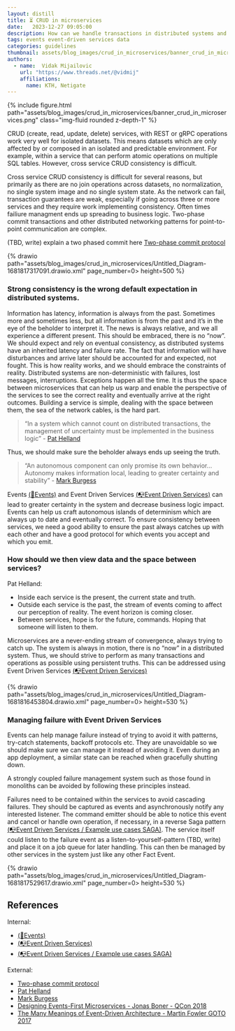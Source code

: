 ```yaml
---
layout: distill
title: ⏳ CRUD in microservices
date:   2023-12-27 09:05:00
description: How can we handle transactions in distributed systems and what are the major pitfalls?
tags: events event-driven services data
categories: guidelines
thumbnail: assets/blog_images/crud_in_microservices/banner_crud_in_microservices.png
authors:
  - name:  Vidak Mijailovic
    url: "https://www.threads.net/@vidmij" 
    affiliations:
      name: KTH, Netigate
---
```


{% include figure.html path="assets/blog_images/crud_in_microservices/banner_crud_in_microservices.png" class="img-fluid rounded z-depth-1" %}

CRUD (create, read, update, delete) services, with REST or gRPC operations work very well for isolated datasets. This means datasets which are only affected by or composed in an isolated and predictable environment. For example, within a service that can perform atomic operations on multiple SQL tables. However, cross service CRUD consistency is difficult.

Cross service CRUD consistency is difficult for several reasons, but primarily as there are no join operations across datasets, no normalization, no single system image and no single system state. As the network can fail, transaction guarantees are weak, especially if going across three or more services and they require work implementing consistency. Often times failiure managment ends up spreading to business logic. Two-phase commit transactions and other distributed networking patterns for point-to-point communication are complex.

(TBD, write)  explain a two phased commit here [Two-phase commit protocol](https://en.wikipedia.org/wiki/Two-phase_commit_protocol)


{% drawio path="assets/blog_images/crud_in_microservices/Untitled_Diagram-1681817317091.drawio.xml" page_number=0> height=500 %}
 

### Strong consistency is the wrong default expectation in distributed systems.

Information has latency, information is always from the past. Sometimes more and sometimes less, but all information is from the past and it’s in the eye of the beholder to interpret it. The news is always relative, and we all experience a different present. This should be embraced, there is no “now”.
We should expect and rely on eventual consistency, as distributed systems have an inherited latency and failure rate. The fact that information will have disturbances and arrive later should be accounted for and expected, not fought. This is how reality works, and we should embrace the constraints of reality. 
Distributed systems are non-deterministic with failures, lost messages, interruptions. Exceptions happen all the time. It is thus the space between microservices that can help us warp and enable the perspective of the services to see the correct reality and eventually arrive at the right outcomes. Building a service is simple, dealing with the space between them, the sea of the network cables, is the hard part. 

>“In a system which cannot count on distributed transactions, the management of uncertainty must be implemented in the business logic” - [Pat Helland](https://ics.uci.edu/~cs223/papers/cidr07p15.pdf)

Thus, we should make sure the beholder always ends up seeing the truth.

> “An autonomous component can only promise its own behavior… Autonomy makes information local, leading to greater certainty and stability” - [Mark Burgess](https://www.amazon.com/Search-Certainty-science-information-infrastructure/dp/1492389161)

Events [(:e-mail:Events)](/blog/2023/events/) and Event Driven Services [(:mailbox_with_no_mail:Event Driven Services)](/blog/2023/event_driven_services/) can lead to greater certainty in the system and decrease business logic impact. Events can help us craft autonomous islands of determinism which are always up to date and eventually correct. To ensure consistency between services, we need a good ability to ensure the past always catches up with each other and have a good protocol for which events you accept and which you emit. 

### How should we then view data and the space between services?
Pat Helland:
 - Inside each service is the present, the current state and truth.  
 - Outside each service is the past, the stream of events coming to affect our perception of reality. The event horizon is coming closer.
 - Between services, hope is for the future, commands. Hoping that someone will listen to them.

Microservices are a never-ending stream of convergence, always trying to catch up. The system is always in motion, there is no “now” in a distributed system. Thus, we should strive to perform as many transactions and operations as possible using persistent truths. This can be addressed using Event Driven Services [(:mailbox_with_no_mail:Event Driven Services)](/blog/2023/event_driven_services/)

{% drawio path="assets/blog_images/crud_in_microservices/Untitled_Diagram-1681816453804.drawio.xml" page_number=0> height=530 %}

### Managing failure with Event Driven Services

Events can help manage failure instead of trying to avoid it with patterns, try-catch statements, backoff protocols etc. They are unavoidable so we should make sure we can manage it instead of avoiding it. Even during an app deployment, a similar state can be reached when gracefully shutting down.

A strongly coupled failure management system such as those found in monoliths can be avoided by following these principles instead. 

Failures need to be contained within the services to avoid cascading failures. They should be captured as events and asynchronously notify any interested listener. The command emitter should be able to notice this event and cancel or handle own operation, if necessary, in a reverse Saga pattern [(:mailbox_with_no_mail:Event Driven Services / Example use cases SAGA)](/blog/2023/event_driven_services/#example-use-cases---saga). The service itself could listen to the failure event as a listen-to-yourself-pattern (TBD, write) and place it on a job queue for later handling. This can then be managed by other services in the system just like any other Fact Event.

{% drawio path="assets/blog_images/crud_in_microservices/Untitled_Diagram-1681817529617.drawio.xml" page_number=0> height=530 %}


## References

Internal:

* [(:e-mail:Events)](/blog/2023/events/)
* [(:mailbox_with_no_mail:Event Driven Services)](/blog/2023/event_driven_services/)
* [(:mailbox_with_no_mail:Event Driven Services / Example use cases SAGA)](/blog/2023/event_driven_services/#example-use-cases---saga)


External:
* [Two-phase commit protocol](https://en.wikipedia.org/wiki/Two-phase_commit_protocol)
* [Pat Helland](https://ics.uci.edu/~cs223/papers/cidr07p15.pdf)
* [Mark Burgess](https://www.amazon.com/Search-Certainty-science-information-infrastructure/dp/1492389161)
* [Designing Events-First Microservices - Jonas Boner - QCon 2018](https://www.youtube.com/watch?v%253D1hwuWmMNT4c)
* [The Many Meanings of Event-Driven Architecture - Martin Fowler GOTO 2017](https://www.youtube.com/watch?v%253DSTKCRSUsyP0%2526list%253DPLnWKhEdO_Yk0glJySVV6NC9G0NgnhW4UW%2526index%253D1)
